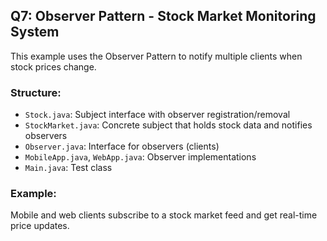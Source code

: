 ## Q7: Observer Pattern - Stock Market Monitoring System

This example uses the Observer Pattern to notify multiple clients when stock prices change.

### Structure:
- `Stock.java`: Subject interface with observer registration/removal
- `StockMarket.java`: Concrete subject that holds stock data and notifies observers
- `Observer.java`: Interface for observers (clients)
- `MobileApp.java`, `WebApp.java`: Observer implementations
- `Main.java`: Test class

### Example:
Mobile and web clients subscribe to a stock market feed and get real-time price updates.
